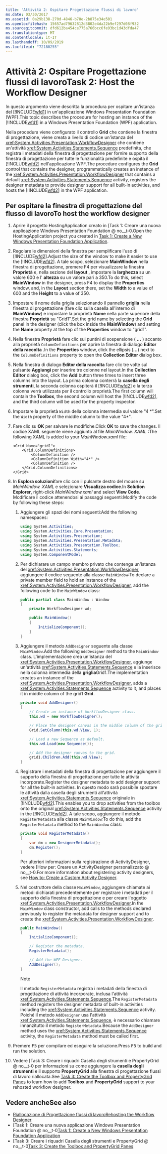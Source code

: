 ```yaml
---
title: 'Attività 2: Ospitare Progettazione flussi di lavoro'
ms.date: 03/30/2017
ms.assetid: 0a29b138-270d-4846-b78e-2b875e34e501
ms.openlocfilehash: 15657ad79632812d3802e4da22b9ef297d08f932
ms.sourcegitcommit: dfd612ba454ce775a766bcc6fe93bc1d43dfda47
ms.translationtype: MT
ms.contentlocale: it-IT
ms.lasthandoff: 10/09/2019
ms.locfileid: "72180255"
---
```

# <a name="task-2-host-the-workflow-designer"></a><span data-ttu-id="e7010-102">Attività 2: Ospitare Progettazione flussi di lavoro</span><span class="sxs-lookup"><span data-stu-id="e7010-102">Task 2: Host the Workflow Designer</span></span>

<span data-ttu-id="e7010-103">In questo argomento viene descritta la procedura per ospitare un'istanza del [!INCLUDE[wfd1](../../../includes/wfd1-md.md)] in un'applicazione Windows Presentation Foundation (WPF).</span><span class="sxs-lookup"><span data-stu-id="e7010-103">This topic describes the procedure for hosting an instance of the [!INCLUDE[wfd1](../../../includes/wfd1-md.md)] in a Windows Presentation Foundation (WPF) application.</span></span>

<span data-ttu-id="e7010-104">Nella procedura viene configurato il controllo **Grid** che contiene la finestra di progettazione, viene creata a livello di codice un'istanza del <xref:System.Activities.Presentation.WorkflowDesigner> che contiene un'attività <xref:System.Activities.Statements.Sequence> predefinita, che registra i metadati della finestra di progettazione per fornire supporto della finestra di progettazione per tutte le funzionalità predefinite e ospita il [!INCLUDE[wfd2](../../../includes/wfd2-md.md)] nell'applicazione WPF.</span><span class="sxs-lookup"><span data-stu-id="e7010-104">The procedure configures the **Grid** control that contains the designer, programmatically creates an instance of the <xref:System.Activities.Presentation.WorkflowDesigner> that contains a default <xref:System.Activities.Statements.Sequence> activity, registers the designer metadata to provide designer support for all built-in activities, and hosts the [!INCLUDE[wfd2](../../../includes/wfd2-md.md)] in the WPF application.</span></span>

## <a name="to-host-the-workflow-designer"></a><span data-ttu-id="e7010-105">Per ospitare la finestra di progettazione del flusso di lavoro</span><span class="sxs-lookup"><span data-stu-id="e7010-105">To host the workflow designer</span></span>

1. <span data-ttu-id="e7010-106">Aprire il progetto HostingApplication creato in [Task 1: Creare una nuova applicazione Windows Presentation Foundation @ no__t-0.</span><span class="sxs-lookup"><span data-stu-id="e7010-106">Open the HostingApplication project you created in [Task 1: Create a New Windows Presentation Foundation Application](task-1-create-a-new-wpf-app.md).</span></span>

2. <span data-ttu-id="e7010-107">Regolare le dimensioni della finestra per semplificare l'uso di [!INCLUDE[wfd2](../../../includes/wfd2-md.md)].</span><span class="sxs-lookup"><span data-stu-id="e7010-107">Adjust the size of the window to make it easier to use the [!INCLUDE[wfd2](../../../includes/wfd2-md.md)].</span></span> <span data-ttu-id="e7010-108">A tale scopo, selezionare **MainWindow** nella finestra di progettazione, premere F4 per visualizzare la finestra **Proprietà** e, nella sezione del **layout** , impostare la **larghezza** su un valore 600 e l' **altezza** su un valore pari a 350.</span><span class="sxs-lookup"><span data-stu-id="e7010-108">To do this, select **MainWindow** in the designer, press F4 to display the **Properties** window, and, in the **Layout** section there, set the **Width** to a value of 600 and the **Height** to a value of 350.</span></span>

3. <span data-ttu-id="e7010-109">Impostare il nome della griglia selezionando il pannello **griglia** nella finestra di progettazione (fare clic sulla casella all'interno di **MainWindow**) e impostare la proprietà **Name** nella parte superiore della finestra **Proprietà** su "Grid1".</span><span class="sxs-lookup"><span data-stu-id="e7010-109">Set the grid name by selecting the **Grid** panel in the designer (click the box inside the **MainWindow**) and setting the **Name** property at the top of the **Properties** window to "grid1".</span></span>

4. <span data-ttu-id="e7010-110">Nella finestra **Proprietà** fare clic sui puntini di sospensione ( **...** ) accanto alla proprietà `ColumnDefinitions` per aprire la finestra di dialogo **Editor della raccolta** .</span><span class="sxs-lookup"><span data-stu-id="e7010-110">In the **Properties** window, click the ellipsis (**…**) next to the `ColumnDefinitions` property to open the **Collection Editor** dialog box.</span></span>

5. <span data-ttu-id="e7010-111">Nella finestra di dialogo **Editor della raccolta** fare clic tre volte sul pulsante **Aggiungi** per inserire tre colonne nel layout.</span><span class="sxs-lookup"><span data-stu-id="e7010-111">In the **Collection Editor** dialog box, click the **Add** button three times to insert three columns into the layout.</span></span> <span data-ttu-id="e7010-112">La prima colonna conterrà la **casella degli strumenti**, la seconda colonna ospiterà il [!INCLUDE[wfd2](../../../includes/wfd2-md.md)] e la terza colonna verrà utilizzata per il controllo proprietà.</span><span class="sxs-lookup"><span data-stu-id="e7010-112">The first column will contain the **Toolbox**, the second column will host the [!INCLUDE[wfd2](../../../includes/wfd2-md.md)], and the third column will be used for the property inspector.</span></span>

6. <span data-ttu-id="e7010-113">Impostare la proprietà `Width` della colonna intermedia sul valore "4 \*".</span><span class="sxs-lookup"><span data-stu-id="e7010-113">Set the `Width` property of the middle column to the value "4\*".</span></span>

7. <span data-ttu-id="e7010-114">Fare clic su **OK** per salvare le modifiche.</span><span class="sxs-lookup"><span data-stu-id="e7010-114">Click **OK** to save the changes.</span></span> <span data-ttu-id="e7010-115">Il codice XAML seguente viene aggiunto al file *MainWindow. XAML* :</span><span class="sxs-lookup"><span data-stu-id="e7010-115">The following XAML is added to your *MainWindow.xaml* file:</span></span>

    ```xaml
    <Grid Name="grid1">
        <Grid.ColumnDefinitions>
            <ColumnDefinition />
            <ColumnDefinition Width="4*" />
            <ColumnDefinition />
        </Grid.ColumnDefinitions>
    </Grid>
    ```

8. <span data-ttu-id="e7010-116">In **Esplora soluzioni**fare clic con il pulsante destro del mouse su *MainWindow. XAML* e selezionare **Visualizza codice**.</span><span class="sxs-lookup"><span data-stu-id="e7010-116">In **Solution Explorer**, right-click *MainWindow.xaml* and select **View Code**.</span></span> <span data-ttu-id="e7010-117">Modificare il codice attenendosi ai passaggi seguenti:</span><span class="sxs-lookup"><span data-stu-id="e7010-117">Modify the code by following these steps:</span></span>

    1. <span data-ttu-id="e7010-118">Aggiungere gli spazi dei nomi seguenti:</span><span class="sxs-lookup"><span data-stu-id="e7010-118">Add the following namespaces:</span></span>

        ```csharp
        using System.Activities;
        using System.Activities.Core.Presentation;
        using System.Activities.Presentation;
        using System.Activities.Presentation.Metadata;
        using System.Activities.Presentation.Toolbox;
        using System.Activities.Statements;
        using System.ComponentModel;
        ```

    2. <span data-ttu-id="e7010-119">Per dichiarare un campo membro privato che contenga un'istanza del <xref:System.Activities.Presentation.WorkflowDesigner>, aggiungere il codice seguente alla classe `MainWindow`:</span><span class="sxs-lookup"><span data-stu-id="e7010-119">To declare a private member field to hold an instance of the <xref:System.Activities.Presentation.WorkflowDesigner>, add the following code to the `MainWindow` class:</span></span>

        ```csharp
        public partial class MainWindow : Window
        {
            private WorkflowDesigner wd;

            public MainWindow()
            {
                InitializeComponent();
            }
        }
        ```

    3. <span data-ttu-id="e7010-120">Aggiungere il metodo `AddDesigner` seguente alla classe `MainWindow`.</span><span class="sxs-lookup"><span data-stu-id="e7010-120">Add the following `AddDesigner` method to the `MainWindow` class.</span></span> <span data-ttu-id="e7010-121">L'implementazione crea un'istanza del <xref:System.Activities.Presentation.WorkflowDesigner>, aggiunge un'attività <xref:System.Activities.Statements.Sequence> e la inserisce nella colonna intermedia della **griglia**Grid1.</span><span class="sxs-lookup"><span data-stu-id="e7010-121">The implementation creates an instance of the <xref:System.Activities.Presentation.WorkflowDesigner>, adds a <xref:System.Activities.Statements.Sequence> activity to it, and places it in middle column of the grid1 **Grid**.</span></span>

        ```csharp
        private void AddDesigner()
        {
            // Create an instance of WorkflowDesigner class.
            this.wd = new WorkflowDesigner();

            // Place the designer canvas in the middle column of the grid.
            Grid.SetColumn(this.wd.View, 1);

            // Load a new Sequence as default.
            this.wd.Load(new Sequence());

            // Add the designer canvas to the grid.
            grid1.Children.Add(this.wd.View);
        }
        ```

    4. <span data-ttu-id="e7010-122">Registrare i metadati della finestra di progettazione per aggiungere il supporto della finestra di progettazione per tutte le attività incorporate.</span><span class="sxs-lookup"><span data-stu-id="e7010-122">Register the designer metadata to add designer support for all the  built-in activities.</span></span> <span data-ttu-id="e7010-123">In questo modo sarà possibile spostare le attività dalla casella degli strumenti all'attività <xref:System.Activities.Statements.Sequence> originale in [!INCLUDE[wfd2](../../../includes/wfd2-md.md)].</span><span class="sxs-lookup"><span data-stu-id="e7010-123">This enables you to drop activities from the toolbox onto the original <xref:System.Activities.Statements.Sequence> activity in the [!INCLUDE[wfd2](../../../includes/wfd2-md.md)].</span></span> <span data-ttu-id="e7010-124">A tale scopo, aggiungere il metodo `RegisterMetadata` alla classe `MainWindow`:</span><span class="sxs-lookup"><span data-stu-id="e7010-124">To do this, add the `RegisterMetadata` method to the `MainWindow` class:</span></span>

        ```csharp
        private void RegisterMetadata()
        {
            var dm = new DesignerMetadata();
            dm.Register();
        }
        ```

        <span data-ttu-id="e7010-125">Per ulteriori informazioni sulla registrazione di ActivityDesigner, vedere [How per: Creare un ActivityDesigner personalizzato @ no__t-0.</span><span class="sxs-lookup"><span data-stu-id="e7010-125">For more information about registering activity designers, see [How to: Create a Custom Activity Designer](how-to-create-a-custom-activity-designer.md).</span></span>

    5. <span data-ttu-id="e7010-126">Nel costruttore della classe `MainWindow`, aggiungere chiamate ai metodi dichiarati precedentemente per registrare i metadati per il supporto della finestra di progettazione e per creare l'oggetto <xref:System.Activities.Presentation.WorkflowDesigner>.</span><span class="sxs-lookup"><span data-stu-id="e7010-126">In the `MainWindow` class constructor, add calls to the methods declared previously to register the metadata for designer support and to create the <xref:System.Activities.Presentation.WorkflowDesigner>.</span></span>

        ```csharp
        public MainWindow()
        {
            InitializeComponent();

            // Register the metadata.
            RegisterMetadata();

            // Add the WFF Designer.
            AddDesigner();
        }
        ```

        > [!NOTE]
        > <span data-ttu-id="e7010-127">Il metodo `RegisterMetadata` registra i metadati della finestra di progettazione di attività incorporate, inclusa l'attività <xref:System.Activities.Statements.Sequence>.</span><span class="sxs-lookup"><span data-stu-id="e7010-127">The `RegisterMetadata` method registers the designer metadata of built-in activities including the <xref:System.Activities.Statements.Sequence> activity.</span></span> <span data-ttu-id="e7010-128">Poiché il metodo `AddDesigner` usa l'attività <xref:System.Activities.Statements.Sequence>, è necessario chiamare innanzitutto il metodo `RegisterMetadata`.</span><span class="sxs-lookup"><span data-stu-id="e7010-128">Because the `AddDesigner` method uses the <xref:System.Activities.Statements.Sequence> activity, the `RegisterMetadata` method must be called first.</span></span>

9. <span data-ttu-id="e7010-129">Premere <kbd>F5</kbd> per compilare ed eseguire la soluzione.</span><span class="sxs-lookup"><span data-stu-id="e7010-129">Press <kbd>F5</kbd> to build and run the solution.</span></span>

10. <span data-ttu-id="e7010-130">Vedere [Task 3: Creare i riquadri Casella degli strumenti e PropertyGrid @ no__t-0 per informazioni su come aggiungere la **casella degli strumenti** e il supporto **PropertyGrid** alla finestra di progettazione flussi di lavoro riallocata.</span><span class="sxs-lookup"><span data-stu-id="e7010-130">See [Task 3: Create the Toolbox and PropertyGrid Panes](task-3-create-the-toolbox-and-propertygrid-panes.md) to learn how to add **Toolbox** and **PropertyGrid** support to your rehosted workflow designer.</span></span>

## <a name="see-also"></a><span data-ttu-id="e7010-131">Vedere anche</span><span class="sxs-lookup"><span data-stu-id="e7010-131">See also</span></span>

- [<span data-ttu-id="e7010-132">Riallocazione di Progettazione flussi di lavoro</span><span class="sxs-lookup"><span data-stu-id="e7010-132">Rehosting the Workflow Designer</span></span>](rehosting-the-workflow-designer.md)
- <span data-ttu-id="e7010-133">[Task 1: Creare una nuova applicazione Windows Presentation Foundation @ no__t-0</span><span class="sxs-lookup"><span data-stu-id="e7010-133">[Task 1: Create a New Windows Presentation Foundation Application](task-1-create-a-new-wpf-app.md)</span></span>
- <span data-ttu-id="e7010-134">[Task 3: Creare i riquadri Casella degli strumenti e PropertyGrid @ no__t-0</span><span class="sxs-lookup"><span data-stu-id="e7010-134">[Task 3: Create the Toolbox and PropertyGrid Panes](task-3-create-the-toolbox-and-propertygrid-panes.md)</span></span>
